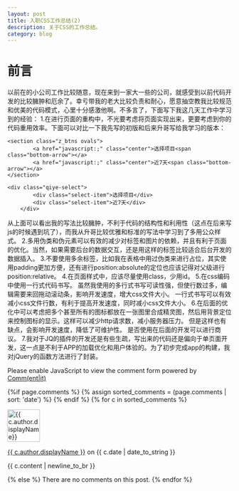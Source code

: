 ```yaml
---
layout: post
title: 入职CSS工作总结(2)
description: 关于CSS的工作总结。
category: blog
---
```

# 前言

以前在的小公司工作比较随意，现在来到一家大一些的公司，就感受到以前代码开发的比较臃肿和厄余了。幸亏带我的老大比较负责和耐心，愿意抽空教我比较规范和优美的代码模式，心里十分感激他啊。不多言了，下面写下我这几天工作中学习到的经验：
1.在进行页面的重构中，不光要考虑将页面实现出来，更要考虑到你的代码重用效率。下面可以对比一下我先写的初版和后来升哥写给我学习的版本：
```    
<section class="z_btns ovals">
        <a href="javascript:;" class="center">选择项目<span class="bottom-arrow"></a>
        <a href="javascript:;" class="center">近7天<span class="bottom-arrow"></a>
</section>
```
```
<div class="qiye-select">
		<div class="select-item">选择项目</div>
		<div class="select-item">近7天</div>
	</div>
```
从上面可以看出我的写法比较臃肿，不利于代码的结构性和利用性（这点在后来写js的时候遇到坑了），而我从升哥比较优雅和标准的写法中学习到了多用公众样式。
2.多用伪类和伪元素可以有效的减少对标签和图片的依赖，并且有利于页面的优化。当然，如果需要后台的数据交互，还是用<img>这样的标签比较适合后台开发的数据插入。
3.不要使用多余标签，比如我在表格中用过伪类来进行占位，其实使用padding更加方便，还有进行position:absolute的定位也应该记得对父级进行position:relative。
4.在页面样式中，应该尽量使用class，少用id。
5.在css编码中使用一行式代码书写。 虽然我使用的多行式书写可读性强，但使行数过多，编辑需要来回拖动滚动条，影响开发速度，增大css文件大小。 一行式书写可以有效减小css文件行数，有利于提高开发速度，同时减小css文件大小。
6.在后面的优化中可以考虑把多个甚至所有的图标都放在一张图里合成精灵图，然后用背景定位来控制图标的显示。这样可以减少http请求数，减小服务器压力。 但是这样也有缺点，会影响开发速度，降低了可维护性。 是否使用在后面的开发可以进行商议。
7.我对于JQ的插件的开发还是有些生疏，写出来的代码还是偏向于单页面开发，这一点是不利于APP的加载优化和用户体验的。为了初步完成app的构建，我对jQuery的函数方法进行了封装。


<noscript>Please enable JavaScript to view the comment form powered by <a href="https://commentit.io/">Comm(ent|it)</a></noscript>
<div id="commentit"></div>
<script type="text/javascript">
  /** CONFIGURATION VARIABLES **/
  var commentitUsername = 'ioloveuu';
  var commentitRepo = 'ioloveuu/ioloveuu.github.io';
  var commentitPath = '{{ page.path }}';

  /** DON'T EDIT FOLLOWING LINES **/
  (function() {
      var commentit = document.createElement('script');
      commentit.type = 'text/javascript';
      commentit.async = true;
      commentit.src = 'https://commentit.io/static/embed/dist/commentit.js';
      (document.getElementsByTagName('head')[0] || document.getElementsByTagName('body')[0]).appendChild(commentit);
  })();
</script>
  {%if page.comments %}
  {% assign sorted_comments = (page.comments | sort: 'date') %}
{% endif %}
{% for c in sorted_comments %}
  <div class="media">
    <div class="media-left">
      <img src="{{ c.author.picture }}" alt="{{ c.author.displayName}}" height="73" width="73">
    </div>
    <div class="media-body">
      <p class="text-muted">
        <a href="{{ c.author.url }}">{{ c.author.displayName }}</a>
        on {{ c.date | date_to_string }}
      </p>
      <p>{{ c.content | newline_to_br }}</p>
    </div>
  </div>
{% else %}
  There are no comments on this post.
{% endfor %}


